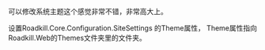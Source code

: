 ﻿可以修改系统主题这个感觉非常不错，非常高大上。

设置Roadkill.Core.Configuration.SiteSettings 的Theme属性，
Theme属性指向Roadkill.Web的Themes文件夹里的文件夹。


